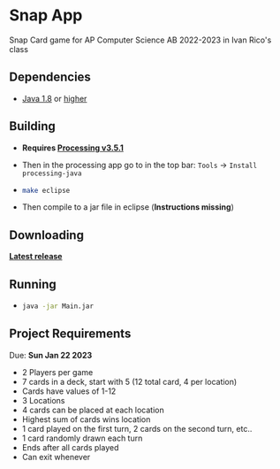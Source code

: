 # Snap App

Snap Card game for AP Computer Science AB 2022-2023 in Ivan Rico's class

## Dependencies

- [Java 1.8](https://www.oracle.com/java/technologies/javase/javase8-archive-downloads.html) or [higher](https://adoptium.net/)

## Building

- **Requires [Processing v3.5.1](https://processing.org/download)**
- Then in the processing app go to in the top bar: `Tools` -> `Install processing-java`
- ```bash
  make eclipse
  ```

- Then compile to a jar file in eclipse (**Instructions missing**)

## Downloading

**[Latest release](https://github.com/luis-c465/Snap/releases/latest)**

## Running

- ```bash
  java -jar Main.jar
  ```

## Project Requirements

Due: **Sun Jan 22 2023**

- 2 Players per game
- 7 cards in a deck, start with 5 (12 total card, 4 per location)
- Cards have values of 1-12
- 3 Locations
- 4 cards can be placed at each location
- Highest sum of cards wins location
- 1 card played on the first turn, 2 cards on the second turn, etc..
- 1 card randomly drawn each turn
- Ends after all cards played
- Can exit whenever
